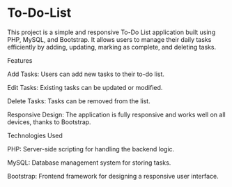 # To-Do-List
This project is a simple and responsive To-Do List application built using PHP, MySQL, and Bootstrap. It allows users to manage their daily tasks efficiently by adding, updating, marking as complete, and deleting tasks.


Features

Add Tasks: Users can add new tasks to their to-do list.

Edit Tasks: Existing tasks can be updated or modified.

Delete Tasks: Tasks can be removed from the list.

Responsive Design: The application is fully responsive and works well on all devices, thanks to Bootstrap.


Technologies Used

PHP: Server-side scripting for handling the backend logic.

MySQL: Database management system for storing tasks.

Bootstrap: Frontend framework for designing a responsive user interface.
